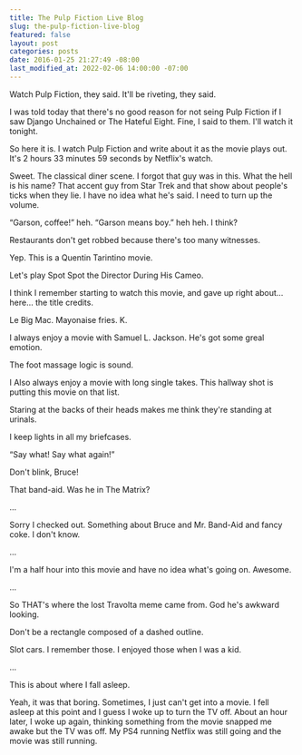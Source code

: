 ```yaml
---
title: The Pulp Fiction Live Blog
slug: the-pulp-fiction-live-blog
featured: false
layout: post
categories: posts
date: 2016-01-25 21:27:49 -08:00
last_modified_at: 2022-02-06 14:00:00 -07:00
---
```


Watch Pulp Fiction, they said. It'll be riveting, they said.

I was told today that there's no good reason for not seing Pulp Fiction if I saw Django Unchained or The Hateful Eight. Fine, I said to them. I'll watch it tonight.

So here it is. I watch Pulp Fiction and write about it as the movie plays out. It's 2 hours 33 minutes 59 seconds by Netflix's watch.

Sweet. The classical diner scene. I forgot that guy was in this. What the hell is his name? That accent guy from Star Trek and that show about people's ticks when they lie. I have no idea what he's said. I need to turn up the volume.

“Garson, coffee!” heh. “Garson means boy.” heh heh. I think?

Restaurants don't get robbed because there's too many witnesses.

Yep. This is a Quentin Tarintino movie.

Let's play Spot Spot the Director During His Cameo.

I think I remember starting to watch this movie, and gave up right about… here… the title credits.

Le Big Mac. Mayonaise fries. K.

I always enjoy a movie with Samuel L. Jackson. He's got some greal emotion.

The foot massage logic is sound.

I Also always enjoy a movie with long single takes. This hallway shot is putting this movie on that list.

Staring at the backs of their heads makes me think they're standing at urinals.

I keep lights in all my briefcases.

“Say what! Say what again!”

Don't blink, Bruce!

That band-aid. Was he in The Matrix?

…

Sorry I checked out. Something about Bruce and Mr. Band-Aid and fancy coke. I don't know.

…

I'm a half hour into this movie and have no idea what's going on. Awesome.

…

So THAT's where the lost Travolta meme came from. God he's awkward looking.

Don't be a rectangle composed of a dashed outline.

Slot cars. I remember those. I enjoyed those when I was a kid.

…

This is about where I fall asleep.

Yeah, it was that boring. Sometimes, I just can't get into a movie. I fell asleep at this point and I guess I woke up to turn the TV off. About an hour later, I woke up again, thinking something from the movie snapped me awake but the TV was off. My PS4 running Netflix was still going and the movie was still running.

